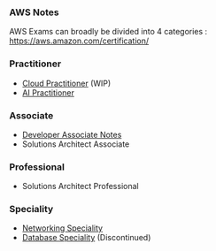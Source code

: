 ### AWS Notes

AWS Exams can broadly be divided into 4 categories : https://aws.amazon.com/certification/

### Practitioner

- [Cloud Practitioner](./cloud/index.md) (WIP)
- [AI Practitioner](ai_practitioner/index.md)

### Associate

- [Developer Associate Notes](./developer/index.md)
- Solutions Architect Associate
### Professional

- Solutions Architect Professional

### Speciality

- [Networking Speciality](networking.index.md)
- [Database Speciality](database/index.md) (Discontinued)
